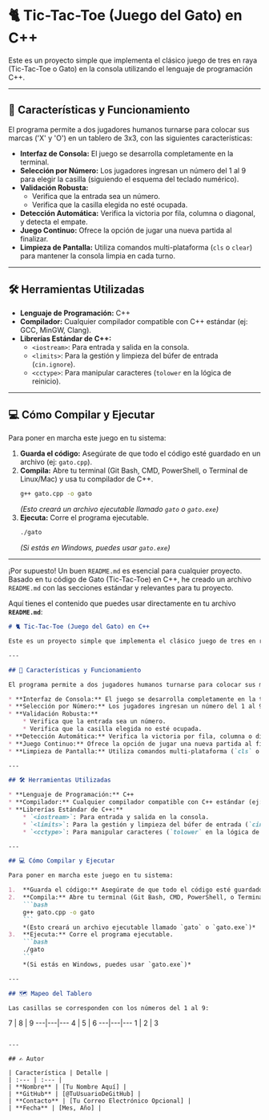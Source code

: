 # 🐈 Tic-Tac-Toe (Juego del Gato) en C++

Este es un proyecto simple que implementa el clásico juego de tres en raya (Tic-Tac-Toe o Gato) en la consola utilizando el lenguaje de programación C++.

---

## 🚀 Características y Funcionamiento

El programa permite a dos jugadores humanos turnarse para colocar sus marcas ('X' y 'O') en un tablero de 3x3, con las siguientes características:

* **Interfaz de Consola:** El juego se desarrolla completamente en la terminal.
* **Selección por Número:** Los jugadores ingresan un número del 1 al 9 para elegir la casilla (siguiendo el esquema del teclado numérico).
* **Validación Robusta:**
    * Verifica que la entrada sea un número.
    * Verifica que la casilla elegida no esté ocupada.
* **Detección Automática:** Verifica la victoria por fila, columna o diagonal, y detecta el empate.
* **Juego Continuo:** Ofrece la opción de jugar una nueva partida al finalizar.
* **Limpieza de Pantalla:** Utiliza comandos multi-plataforma (`cls` o `clear`) para mantener la consola limpia en cada turno.

---

## 🛠️ Herramientas Utilizadas

* **Lenguaje de Programación:** C++
* **Compilador:** Cualquier compilador compatible con C++ estándar (ej: GCC, MinGW, Clang).
* **Librerías Estándar de C++:**
    * `<iostream>`: Para entrada y salida en la consola.
    * `<limits>`: Para la gestión y limpieza del búfer de entrada (`cin.ignore`).
    * `<cctype>`: Para manipular caracteres (`tolower` en la lógica de reinicio).

---

## 💻 Cómo Compilar y Ejecutar

Para poner en marcha este juego en tu sistema:

1.  **Guarda el código:** Asegúrate de que todo el código esté guardado en un archivo (ej: `gato.cpp`).
2.  **Compila:** Abre tu terminal (Git Bash, CMD, PowerShell, o Terminal de Linux/Mac) y usa tu compilador de C++.
    ```bash
    g++ gato.cpp -o gato
    ```
    *(Esto creará un archivo ejecutable llamado `gato` o `gato.exe`)*
3.  **Ejecuta:** Corre el programa ejecutable.
    ```bash
    ./gato
    ```
    *(Si estás en Windows, puedes usar `gato.exe`)*

---

¡Por supuesto\! Un buen `README.md` es esencial para cualquier proyecto. Basado en tu código de Gato (Tic-Tac-Toe) en C++, he creado un archivo `README.md` con las secciones estándar y relevantes para tu proyecto.

Aquí tienes el contenido que puedes usar directamente en tu archivo **`README.md`**:

````markdown
# 🐈 Tic-Tac-Toe (Juego del Gato) en C++

Este es un proyecto simple que implementa el clásico juego de tres en raya (Tic-Tac-Toe o Gato) en la consola utilizando el lenguaje de programación C++.

---

## 🚀 Características y Funcionamiento

El programa permite a dos jugadores humanos turnarse para colocar sus marcas ('X' y 'O') en un tablero de 3x3, con las siguientes características:

* **Interfaz de Consola:** El juego se desarrolla completamente en la terminal.
* **Selección por Número:** Los jugadores ingresan un número del 1 al 9 para elegir la casilla (siguiendo el esquema del teclado numérico).
* **Validación Robusta:**
    * Verifica que la entrada sea un número.
    * Verifica que la casilla elegida no esté ocupada.
* **Detección Automática:** Verifica la victoria por fila, columna o diagonal, y detecta el empate.
* **Juego Continuo:** Ofrece la opción de jugar una nueva partida al finalizar.
* **Limpieza de Pantalla:** Utiliza comandos multi-plataforma (`cls` o `clear`) para mantener la consola limpia en cada turno.

---

## 🛠️ Herramientas Utilizadas

* **Lenguaje de Programación:** C++
* **Compilador:** Cualquier compilador compatible con C++ estándar (ej: GCC, MinGW, Clang).
* **Librerías Estándar de C++:**
    * `<iostream>`: Para entrada y salida en la consola.
    * `<limits>`: Para la gestión y limpieza del búfer de entrada (`cin.ignore`).
    * `<cctype>`: Para manipular caracteres (`tolower` en la lógica de reinicio).

---

## 💻 Cómo Compilar y Ejecutar

Para poner en marcha este juego en tu sistema:

1.  **Guarda el código:** Asegúrate de que todo el código esté guardado en un archivo (ej: `gato.cpp`).
2.  **Compila:** Abre tu terminal (Git Bash, CMD, PowerShell, o Terminal de Linux/Mac) y usa tu compilador de C++.
    ```bash
    g++ gato.cpp -o gato
    ```
    *(Esto creará un archivo ejecutable llamado `gato` o `gato.exe`)*
3.  **Ejecuta:** Corre el programa ejecutable.
    ```bash
    ./gato
    ```
    *(Si estás en Windows, puedes usar `gato.exe`)*

---

## 🗺️ Mapeo del Tablero

Las casillas se corresponden con los números del 1 al 9:

````

7 | 8 | 9
\---|---|---
4 | 5 | 6
\---|---|---
1 | 2 | 3

```

---

## ✍️ Autor

| Característica | Detalle |
| :--- | :--- |
| **Nombre** | [Tu Nombre Aquí] |
| **GitHub** | [@TuUsuarioDeGitHub] |
| **Contacto** | [Tu Correo Electrónico Opcional] |
| **Fecha** | [Mes, Año] |
```
